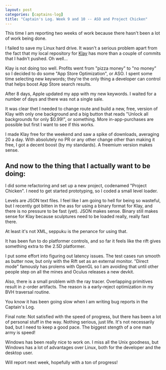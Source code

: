 ```yaml
---
layout: post
categories: [captains-log]
title: "Captain's Log. Week 9 and 10 -- ASO and Project Chicken"
---
```


This time I am reporting two weeks of work because there hasn't been a lot of work being done.

I failed to save my Linux hard drive. It wasn't a serious problem apart from the fact that my local repository for [Klay](/klay) has more than a couple of commits that I hadn't pushed. Oh well...

Klay is not doing too well. Profits went from "pizza money" to "no money" so I decided to do some "App Store Optimization", or ASO. I spent some time selecting new keywords; they're the only thing a developer can control that helps boost App Store search results.

After 8 days, Apple updated my app with my new keywords. I waited for a number of days and there was not a single sale.

It was clear thet I needed to change route and build a new, free, version of Klay with only one background and a big button that reads "Unlock all backgrounds for only $0.99!", or something. More in-app-purchases are possible but first I want to see if this works.

I made Klay free for the weekend and saw a spike of downloads, averaging 20 a day. With absolutely no PR or any other change other than making it free, I got a decent boost (by my standards). A freemium version makes sense.

## And now to the thing that I actually want to be doing:

I did some refactoring and set up a new project, codenamed "Project Chicken". I need to get started prototyping, so I coded a small level loader.

Levels are JSON text files. I feel like I am going to hell for being so wasteful, but I recently got bitten in the ass for using a binary format for Klay, and there is no pressure to be fast (yet). JSON makes sense. Binary still makes sense for Klay because sculptures need to be loaded really, really fast there.

At least it's not XML, seppuku is the penance for using that.

It has been fun to do platformer controls, and so far it feels like the rift gives something extra to the 2.5D platformer.

I put some effort into figuring out latency issues. The test cases run smooth as butter now, but only with the Rift set as an external monitor. "Direct mode" famously has prolems with OpenGL so I am avoiding that until other people step on all the mines and Oculus releases a new devkit.

Also, there is a small problem with the ray tracer. Overlapping primitives result in z-order artifacts. The reason is a early-reject optimization in my BVH traversal routine.

You know it has been going slow when I am writing bug reports in the Captain's Log.

Final note: Not satisfied with the speed of progress, but there has been a lot of personal stuff in the way. Nothing serious, just life. It's not necessarily bad, but I need to keep a good pace. The biggest stength of a one man army is speed!

Windows has been really nice to work on. I miss all the Unix goodness, but Windows has a lot of advantages over Linux, both for the developer and the desktop user.

Will report next week, hopefully with a ton of progress!
